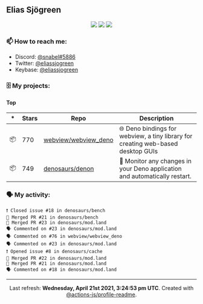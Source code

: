## Elias Sjögreen

<p align="center">
  <img src="https://img.shields.io/badge/🎂-dec. 2003-success" />
  <img src="https://img.shields.io/badge/🌎-Stockholm-informational" />
  <img src="https://img.shields.io/badge/👦-He/Him-informational" />
</p>

### 📫 How to reach me:

- Discord: [@snabel#5886](https://discord.com/users/267978757799673866)
- Twitter: [@eliassjogreen](https://twitter.com/eliassjogreen)
- Keybase: [@eliassjogreen](https://keybase.io/eliassjogreen)

### 🗄 My projects:

#### Top
|*|Stars|Repo|Description|
|---|---|---|---|
| 📦 | 770 | [webview/webview_deno](https://github.com/webview/webview_deno) | 🌐 Deno bindings for webview, a tiny library for creating web-based desktop GUIs |
| 📦 | 749 | [denosaurs/denon](https://github.com/denosaurs/denon) | 👀 Monitor any changes in your Deno application and automatically restart. |

### 🗣 My activity:

```
❗️ Closed issue #18 in denosaurs/bench
🎉 Merged PR #21 in denosaurs/bench
🎉 Merged PR #23 in denosaurs/mod.land
🗣 Commented on #23 in denosaurs/mod.land
🗣 Commented on #76 in webview/webview_deno
🗣 Commented on #23 in denosaurs/mod.land
❗️ Opened issue #8 in denosaurs/cache
🎉 Merged PR #22 in denosaurs/mod.land
🎉 Merged PR #21 in denosaurs/mod.land
🗣 Commented on #18 in denosaurs/mod.land
```

------------
<p align="center">Last refresh: <b>Wednesday, April 21st 2021, 3:24:53 pm UTC</b>. Created with <a href=https://github.com/marketplace/actions/profile-readme>@actions-js/profile-readme</a>.</p>
